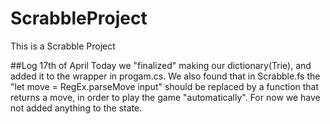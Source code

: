 # ScrabbleProject
This is a Scrabble Project

##Log 17th of April
Today we "finalized" making our dictionary(Trie), and added it to the wrapper in progam.cs.
We also found that in Scrabble.fs the "let move = RegEx.parseMove input" should be replaced by a function 
that returns a move, in order to play the game "automatically". 
For now we have not added anything to the state. 

